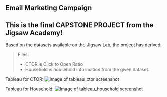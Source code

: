 Email Marketing Campaign
----------------
This is the final **CAPSTONE PROJECT** from the **Jigsaw Academy!**
----------------
Based on the datasets available on the Jigsaw Lab, the project has derived.

>Files:
> - CTOR is Click to Open Ratio 
> - Household is household information from the given dataset.

Tableau for CTOR:
![Image of tableau_ctor screenshot](https://wjhmbq-dm2305.files.1drv.com/y4mXbMLXjwv3Vml9GTnWhnCo4jFmAleoXYewzJe7i352rOjP8ciMakiZh2K19p-kljU9zlHUGiDaHQu1S27-21j8a2MYk1rmn2ji3RTlBbuwhh5tyu_Pl5tbhTRYIqnBCEvo-XM6S_v6oOcqimRrMBGkE1r4a5x-aDpyObekA6ZB9MKLIAGL-kPsAPdTssWEjwb6tfTLmvIroY91BWQrG5UBA?width=1016&height=792&cropmode=none)

Tableau for Household:
![Image of tableau_household screenshot](https://wjhjbq-dm2305.files.1drv.com/y4m2mjc6wR8T4DaWLmFGpRkOxC493Hthpaj1Ky7DfNuKV2nPWIeKovhUOSJTVVuzwcXJzdPb8eMrZQInmpbHr-gXJd_a4pcbK3Q840I25FTkR3DBu9Wvj4ZsZZb6kwW4amHM5KDTItNHf_aRqhMs3sg8WqD3LiV0k2uNcAiJREVDK7s-u-aiojxVwm4vxOuztAmIyZ-_hiURi-enytgOLgHMg?width=1015&height=862&cropmode=none)